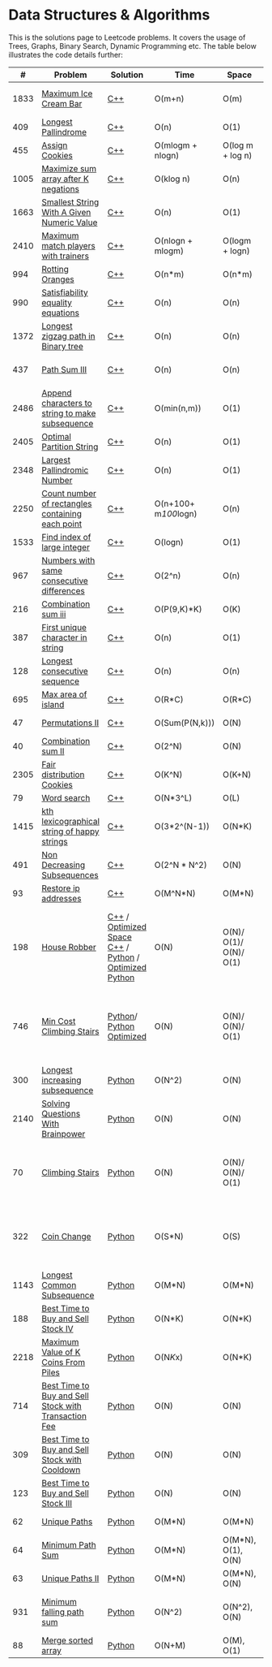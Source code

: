# Data Structures & Algorithms
This is the solutions page to Leetcode problems. It covers the usage of Trees, Graphs, Binary Search, Dynamic Programming etc. The table below illustrates the code details further:

| # | Problem | Solution | Time | Space | Diffculty | Strategy | Notes |
| --- | --- | --- | --- | --- | --- | --- | --- |
| 1833 | [Maximum Ice Cream Bar](https://leetcode.com/problems/maximum-ice-cream-bars/) | [C++](/1833_Maximum_Ice_Cream_Bars.cpp) | O(m+n) | O(m) | Medium | Greedy, Counting Sort |
| 409 | [Longest Pallindrome](https://leetcode.com/problems/longest-palindrome/) | [C++](/409_Longest_Pallindrome.cpp) | O(n) | O(1) | Easy | Greedy, HashSet|
| 455 | [Assign Cookies](https://leetcode.com/problems/assign-cookies/) | [C++](455_Assign_Cookies.cpp) | O(mlogm + nlogn) | O(log m + log n) | Easy | Greedy, 2 pointer|
| 1005 | [Maximize sum array after K negations](https://leetcode.com/problems/maximize-sum-of-array-after-k-negations/) | [C++](1005_Maximize_Sum_Array_K_negation.cpp) | O(klog n) | O(n) | Easy | Priority Queue |
| 1663 | [Smallest String With A Given Numeric Value](https://leetcode.com/problems/smallest-string-with-a-given-numeric-value/) | [C++](1663_Smallest_String_Numeric_Value.cpp)| O(n) | O(1) | Medium | Greedy Start from Right |
| 2410 | [Maximum match players with trainers](https://leetcode.com/problems/maximum-matching-of-players-with-trainers/) | [C++](2410_Max_Match_Players_Trainers.cpp)| O(nlogn + mlogm) | O(logm + logn) | Medium | Greedy Sort|
| 994 | [Rotting Oranges](https://leetcode.com/problems/rotting-oranges/) | [C++](994_Rotting_Oranges.cpp)| O(n*m) | O(n*m) | Medium | Graph BFS|
| 990 | [Satisfiability equality equations](https://leetcode.com/problems/satisfiability-of-equality-equations/) | [C++](990_Satisfiability_Equality_Eqns.cpp)| O(n) | O(n) | Medium | Graph DFS |
| 1372 | [Longest zigzag path in Binary tree](https://leetcode.com/problems/longest-zigzag-path-in-a-binary-tree/) | [C++](1372_Longest_zigzag_path_Binary_Tree.cpp) | O(n) | O(n) | Medium | Binary Tree|
| 437 | [Path Sum III](https://leetcode.com/problems/path-sum-iii/) | [C++](437_Path_Sum.cpp) | O(n) | O(n) | Medium | Prefix Sum Hashmap, DFS|
| 2486 | [Append characters to string to make subsequence](https://leetcode.com/problems/append-characters-to-string-to-make-subsequence/) | [C++](2486_Append_Characters_String_Make_Subsequence.cpp)| O(min(n,m)) | O(1) | Medium | Greedy |
| 2405 | [Optimal Partition String](https://leetcode.com/problems/optimal-partition-of-string/) | [C++](2405_Optimal_Partition_String.cpp) | O(n) | O(1) | Medium | Greedy |
| 2348 | [Largest Pallindromic Number](https://leetcode.com/problems/largest-palindromic-number/) | [C++](2348_Largest_Pallindrome_Num.cpp) | O(n) | O(1) | Medium | Greedy |
| 2250 | [Count number of rectangles containing each point](https://leetcode.com/problems/count-number-of-rectangles-containing-each-point/) | [C++](2250_Count_Rectangles_containing_Point.cpp) | O(n+100+ m*100*logn) | O(n)| Medium | Binary Search, Hashmap |
| 1533 | [Find index of large integer](https://leetcode.com/problems/find-the-index-of-the-large-integer/) | [C++](1533_find_index_large_integer.cpp) | O(logn) | O(1)| Medium-Premium | Binary Search |
| 967 | [Numbers with same consecutive differences](https://leetcode.com/problems/numbers-with-same-consecutive-differences/) | [C++](967_numbers_with_same_consecutive_differences.cpp)| O(2^n) | O(n) | Medium | Backtracking, DFS |
| 216 | [Combination sum iii](https://leetcode.com/problems/combination-sum-iii/) | [C++](216_Combination_Sum_iii.cpp)| O(P(9,K)*K) | O(K) | Medium | Backtracking, DFS | P(*): Permutation |
| 387 | [First unique character in string](https://leetcode.com/problems/first-unique-character-in-a-string/) | [C++](387_First_unique_charater.cpp)| O(n) | O(1) | Easy | Linear Pass, Hashmap | |
| 128 | [Longest consecutive sequence](https://leetcode.com/problems/longest-consecutive-sequence/) | [C++](128_Longest_Consecutive_Sequence.cpp)| O(n) | O(n) | Medium | Hashset sequence build| Tricky |
| 695 | [Max area of island](https://leetcode.com/problems/max-area-of-island/) | [C++](695_Max_Area_Of_Island.cpp)| O(R*C) | O(R*C) | Medium | DFS |  |
| 47 | [Permutations II](https://leetcode.com/problems/permutations-ii/) | [C++](47_Permutations_ii.cpp)| O(Sum(P(N,k))) | O(N) | Medium | Backtracking | Sum: sum of all P(*)|
| 40 | [Combination sum II](https://leetcode.com/problems/combination-sum-ii/) | [C++](40_Combination_Sum_II.cpp)| O(2^N) | O(N) | Medium | Backtracking | Tricky |
| 2305 | [Fair distribution Cookies](https://leetcode.com/problems/fair-distribution-of-cookies/) | [C++](2305_Fair_distribution_cookies.cpp)| O(K^N) | O(K+N) | Medium | Backtracking |  |
| 79 | [Word search](https://leetcode.com/problems/word-search/) | [C++](79_Word_Search.cpp)| O(N*3^L) | O(L) | Medium | Backtracking |  |
| 1415 | [kth lexicographical string of happy strings](https://leetcode.com/problems/the-k-th-lexicographical-string-of-all-happy-strings-of-length-n/) | [C++](1415_kth_lexicographical_string.cpp)| O(3*2^(N-1)) | O(N*K) | Medium | Backtracking |  |
| 491 | [Non Decreasing Subsequences](https://leetcode.com/problems/non-decreasing-subsequences/) | [C++](491_Non_Decreasing_Subsequences.cpp)| O(2^N * N^2) | O(N) | Medium | Backtracking |  |
| 93 | [Restore ip addresses](https://leetcode.com/problems/restore-ip-addresses/) | [C++](93_Restore_IP_Addresses.cpp)| O(M^N*N) | O(M*N) | Medium | Backtracking |  |
| 198 | [House Robber](https://leetcode.com/problems/house-robber/description/) | [C++](198_House_Robber.cpp) / [Optimized Space C++](198_House_Robber_ans2.cpp) / [Python](198_House_Robber_ans.py) / [Optimized Python](198_House_Robber_ans2.py)| O(N) | O(N)/ O(1)/ O(N)/ O(1) | Medium | Dynamic Programming | Iterative Bottom Up Recusrion Stack / Iterative Bottom Up Constant Space |
| 746 | [Min Cost Climbing Stairs](https://leetcode.com/problems/min-cost-climbing-stairs/description/) | [Python](746_Min_Cost_Climbing_Stairs_ans1.py)/ [Python Optimized](746_Min_Cost_Climbing_Stairs_ans2.py)  | O(N) | O(N)/ O(N)/ O(1) | Easy | Dynamic Programming | Top Down Recusrive Memoization / Bottom Up Tabulation / Bottom Up Optimized |
| 300 | [Longest increasing subsequence](https://leetcode.com/problems/longest-increasing-subsequence/description/) | [Python](300_Longest_Increasing_Subsequence.py)| O(N^2) | O(N) | Medium | Dynamic Programming | |
| 2140 | [Solving Questions With Brainpower](https://leetcode.com/problems/solving-questions-with-brainpower/description/) | [Python](2140_Solving_Questions_Brainpower.py)| O(N) | O(N) | Medium | Dynamic Programming | |
| 70 | [Climbing Stairs](https://leetcode.com/problems/climbing-stairs/editorial/) | [Python](70_Climbing_Stairs.py)| O(N) | O(N)/ O(N)/ O(1) | Easy | Dynamic Programming |Closed form mathematical expression exists with Time: O(log(N))|
| 322 | [Coin Change](https://leetcode.com/problems/coin-change/description/) | [Python](322_Coin_Change.py)| O(S*N) | O(S) | Medium | Dynamic Programming with Depth First Search Tree |Extremely Tricky: Uses DFS with Recursive Tree under DP|
| 1143| [Longest Common Subsequence](https://leetcode.com/problems/longest-common-subsequence/description/) | [Python](1143_Longest_Common_Subsequence.py)| O(M*N)| O(M*N) | Medium | Dynamic Programming | |
| 188 | [Best Time to Buy and Sell Stock IV](https://leetcode.com/problems/best-time-to-buy-and-sell-stock-iv/description/) | [Python](188_Best_Time_Buy_Sell_StockIV.py)| O(N*K) | O(N*K) | Hard | Dynamic Programming | Top Down, Bottom Up solns | |
| 2218 | [Maximum Value of K Coins From Piles](https://leetcode.com/problems/maximum-value-of-k-coins-from-piles/description/) | [Python](2218_Maximum_Value_K_Coins_From_Piles.py)| O(N*K*x) | O(N*K) | Hard | Dynamic Programming |x=total no. of coins (sum of len(piles[i])) |
| 714 | [Best Time to Buy and Sell Stock with Transaction Fee](https://leetcode.com/problems/best-time-to-buy-and-sell-stock-with-transaction-fee/description/) | [Python](714_Best_Time_Buy_Sell_Stock_Transaction_Fee.py)| O(N) | O(N) | Medium | Dynamic Programming | |
| 309 | [Best Time to Buy and Sell Stock with Cooldown](https://leetcode.com/problems/best-time-to-buy-and-sell-stock-with-cooldown/description/) | [Python](309_Best_Time_Buy_Sell_Stock_Cooldown.py)| O(N) | O(N) | Medium | Dynamic Programming | |
| 123 | [Best Time to Buy and Sell Stock III](https://leetcode.com/problems/best-time-to-buy-and-sell-stock-iii/description/) | [Python](123_Best_Time_Buy_Sell_StockIII.py)| O(N) | O(N) | Hard | Dynamic Programming ||
| 62 | [Unique Paths](https://leetcode.com/problems/unique-paths/description/) | [Python](62_Unique_Paths.py)| O(M*N) | O(M*N) | Medium | Memoization, Tabulation | Not a DP|
| 64 | [Minimum Path Sum](https://leetcode.com/problems/minimum-path-sum/description/) | [Python](64_Minimum_Path_Sum.py)| O(M*N) | O(M*N), O(1), O(N) | Medium | Dynamic Programming Matrix| |
| 63 | [Unique Paths II](https://leetcode.com/problems/unique-paths-ii/description/) | [Python](63_Unique_PathsII.py)| O(M*N) | O(M*N), O(N) | Medium | Memoization, Tabulation | |
| 931 | [Minimum falling path sum](https://leetcode.com/problems/minimum-falling-path-sum/description/) | [Python](931_Minimum_Falling_Path_Sum.py)| O(N^2) | O(N^2), O(N) | Medium | Dynamic Programming Matrix with DFS ||
| 88 | [Merge sorted array](https://leetcode.com/problems/merge-sorted-array/) | [Python](88_Merge_Sorted_Array.py)| O(N+M) | O(M), O(1) | Easy | 3 Pointers, 2 Pointers||